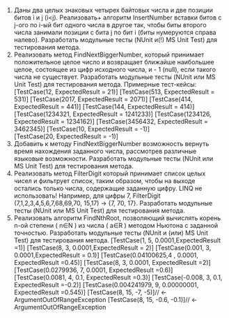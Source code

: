 1. Даны два целых знаковых четырех байтовых числа и две позиции битов i и j (i<j). Реализовать+ алгоритм InsertNumber вставки битов с j-ого по i-ый бит одного числа в другое так, чтобы биты второго числа занимали позиции с бита j по бит i (биты нумеруются справа налево). Разработать модульные тесты (NUnit и(!) MS Unit Test) для тестирования метода.
2. Реализовать метод FindNextBiggerNumber, который принимает положительное целое число и возвращает ближайше наибольшее целое, состоящее из цифр исходного числа, и - 1 (null), если такого числа не существует. Разработать модульные тесты (NUnit или MS Unit Test) для тестирования метода.
Примерные тест-кейсы:
[TestCase(12, ExpectedResult = 21)]
[TestCase(513, ExpectedResult = 531)]
[TestCase(2017, ExpectedResult = 2071)]
[TestCase(414, ExpectedResult = 441)]
[TestCase(144, ExpectedResult = 414)]
[TestCase(1234321, ExpectedResult = 1241233)]
[TestCase(1234126, ExpectedResult = 1234162)]
[TestCase(3456432, ExpectedResult = 3462345)]
[TestCase(10, ExpectedResult = -1)]           	
[TestCase(20, ExpectedResult = -1)]
3. Добавить к методу FindNextBiggerNumber возможность вернуть время нахождения заданного числа, рассмотрев различные языковые возможности. Разработать модульные тесты (NUnit или MS Unit Test) для тестирования метода.
4. Реализовать метод FilterDigit который принимает список целых чисел и фильтрует список, таким образом, чтобы на выходе остались только числа, содержащие заданную цифру. LINQ не использовать! Например, для цифры 7, FilterDigit (7,1,2,3,4,5,6,7,68,69,70, 15,17) -> {7, 70, 17}. Разработать модульные тесты (NUnit или MS Unit Test) для тестирования метода.
5. Реализовать алгоритм FindNthRoot, позволяющий вычислять корень n-ой степени ( n∈N ) из числа ( a∈R ) методом Ньютона с заданной точностью. Разработать модульные тесты (NUnit и (или) MS Unit Test) для тестирования метода. 
[TestCase(1, 5, 0.0001,ExpectedResult =1)]
[TestCase(8, 3, 0.0001,ExpectedResult = 2)]
[TestCase(0.001, 3, 0.0001,ExpectedResult = 0.1)]
[TestCase(0.04100625,4 , 0.0001, ExpectedResult =0.45)]
[TestCase(8, 3, 0.0001, ExpectedResult =2)]
[TestCase(0.0279936, 7, 0.0001, ExpectedResult =0.6)]
[TestCase(0.0081, 4, 0.1, ExpectedResult =0.3)]
[TestCase(-0.008, 3, 0.1, ExpectedResult =-0.2)]
[TestCase(0.004241979, 9, 0.00000001, ExpectedResult =0.545)]
[TestCase(8, 15, -7, -5)]// <-ArgumentOutOfRangeException
[TestCase(8, 15, -0.6, -0.1)]// <-ArgumentOutOfRangeException

